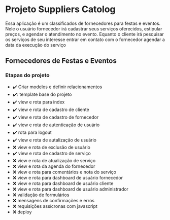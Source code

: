 # Projeto Suppliers Catolog

Essa aplicação é um classificados de fornecedores para festas e eventos. Nele o usuário fornecedor irá cadastrar seus serviços
oferecidos, estipular preços, e agendar o atendimento no evento. Equanto o cliente irá pesquisar os serviços de seu interesse
entrar em contato com o fornecedor agendar a data da execução do serviço

## Fornecedores de Festas e Eventos

### Etapas do projeto

* :heavy_check_mark: Criar modelos e definir relacionamentos
* :heavy_check_mark:: template base do projeto
* :heavy_check_mark: view e rota para index
* :heavy_check_mark: view e rota de cadastro de cliente
* :heavy_check_mark: view e rota de cadastro de fornecedor
* :heavy_check_mark: view e rota de autenticação de usuário
* :heavy_check_mark: rota para logout
* :heavy_check_mark: view e rota de autalização de usuário
* :x: view e rota de exclusão de usuário
* :heavy_check_mark: view e rota de cadastro de serviço
* :x: view e rota de atualização de serviço
* :x: view e rota da agenda do fornecedor
* :x: view e rota para comentários e nota do serviço
* :x: view e rota para dashboard de usuário fornecedor
* :x: view e rota para dashboard de usuário cliente
* :x: view e rota para dashboard de usuário administrador
* :x: validação de formulários
* :x: mensagens de confirmações e erros
* :x: requisições assícronas com javascript
* :x: deploy
